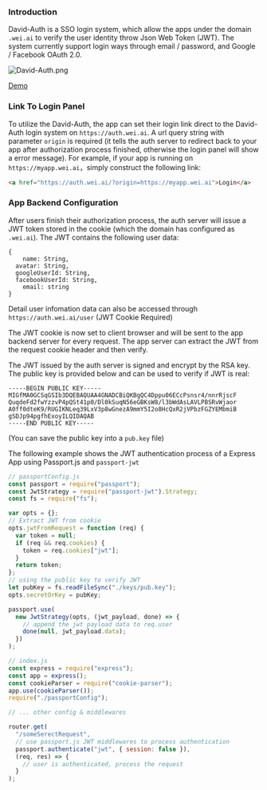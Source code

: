 ### Introduction

David-Auth is a SSO login system, which allow the apps under the domain `.wei.ai` to verify the user identity throw Json Web Token (JWT). The system currently support login ways through email / password, and Google / Facebook OAuth 2.0.

![David-Auth.png](https://i.loli.net/2020/12/17/K9ANYMU2mVeioSj.png)

[Demo](https://test.wei.ai/)

### Link To Login Panel

To utilize the David-Auth, the app can set their login link direct to the David-Auth login system on `https://auth.wei.ai`. A url query string with parameter `origin` is required (it tells the auth server to redirect back to your app after authorization process finished, otherwise the login panel will show a error message). For example, if your app is running on `https://myapp.wei.ai`，simply construct the following link:

```html
<a href="https://auth.wei.ai/?origin=https://myapp.wei.ai">Login</a>
```

### App Backend Configuration

After users finish their authorization process, the auth server will issue a JWT token stored in the cookie (which the domain has configured as `.wei.ai`). The JWT contains the following user data:

```schema
{
	name: String,
  avatar: String,
  googleUserId: String,
  facebookUserId: String,
	email: string
}
```

Detail user infomation data can also be accessed through `https://auth.wei.ai/user` (JWT Cookie Required)

The JWT cookie is now set to client browser and will be sent to the app backend server for every request. The app server can extract the JWT from the request cookie header and then verify.

The JWT issued by the auth server is signed and encrypt by the RSA key. The public key is provided below and can be used to verify if JWT is real:

```
-----BEGIN PUBLIC KEY-----
MIGfMA0GCSqGSIb3DQEBAQUAA4GNADCBiQKBgQC4Dppu06ECcPsnsr4/nnrRjscF
QuqdeFd2fwYzzvP4pQSt41p0/Dl0kSuqN56eGBKsW8/l3bWdAsLAVLPBSRvWjaor
A0ff0dteK9/RUGIKNLeq39LxV3p8wGnezA9mmY5I2o8HcQxR2jVPbzFGZYEMbmiB
gSDJp94pgfhExoyILQIDAQAB
-----END PUBLIC KEY-----
```

(You can save the public key into a `pub.key` file)

The following example shows the JWT authentication process of a Express App using Passport.js and `passport-jwt`

```javascript
// passportConfig.js
const passport = require("passport");
const JwtStrategy = require("passport-jwt").Strategy;
const fs = require("fs");

var opts = {};
// Extract JWT from cookie
opts.jwtFromRequest = function (req) {
  var token = null;
  if (req && req.cookies) {
    token = req.cookies["jwt"];
  }
  return token;
};
// using the public key to verify JWT
let pubKey = fs.readFileSync("./keys/pub.key");
opts.secretOrKey = pubKey;

passport.use(
  new JwtStrategy(opts, (jwt_payload, done) => {
    // append the jwt payload data to req.user
    done(null, jwt_payload.data);
  })
);
```

```javascript
// index.js
const express = require("express");
const app = express();
const cookieParser = require("cookie-parser");
app.use(cookieParser());
require("./passportConfig");

// ... other config & middlewares

router.get(
  "/someSerectRequest",
  // use passport.js JWT middlewares to process authentication
  passport.authenticate("jwt", { session: false }),
  (req, res) => {
    // user is authenticated, process the request
  }
);
```
